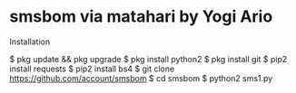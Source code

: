 # smsbom via matahari by Yogi Ario

Installation

$ pkg update && pkg upgrade
$ pkg install python2
$ pkg install git
$ pip2 install requests
$ pip2 install bs4
$ git clone https://github.com/account/smsbom
$ cd smsbom
$ python2 sms1.py
